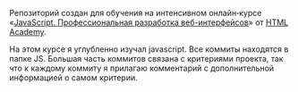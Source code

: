 Репозиторий создан для обучения на интенсивном онлайн‑курсе «[JavaScript. Профессиональная разработка веб-интерфейсов](https://htmlacademy.ru/intensive/javascript)» от [HTML Academy](https://htmlacademy.ru).

На этом курсе я углубленно изучал javascript. Все коммиты находятся в папке JS. Большая часть коммитов связана с критериями проекта, так что к каждому коммиту я прилагаю комментарий с дополнительной информацией о самом критерии.

